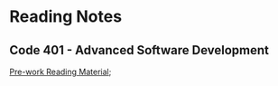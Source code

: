 # Reading Notes

## Code 401 - Advanced Software Development

[Pre-work Reading Material](https://jarrell28.github.io/reading-notes/prework);